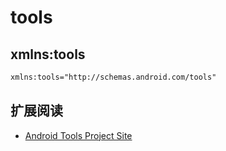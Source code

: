 # tools

## xmlns:tools

```xml
xmlns:tools="http://schemas.android.com/tools"
```





## 扩展阅读

* [Android Tools Project Site](http://tools.android.com/tech-docs/tools-attributes)